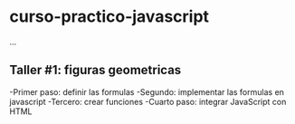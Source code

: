 # curso-practico-javascript

...

## Taller #1: figuras geometricas

-Primer paso: definir las formulas
-Segundo: implementar las formulas en javascript
-Tercero: crear funciones 
-Cuarto paso: integrar JavaScript con HTML